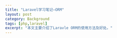 ```yaml
---
title: "Laravel学习笔记—ORM"
layout: post
category: Background
tags: [php,laravel]
excerpt: "本文主要介绍了Laravle ORM的使用方法及好处。"
---
```

